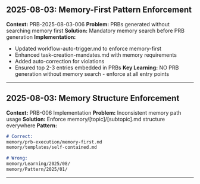 ## 2025-08-03: Memory-First Pattern Enforcement
**Context:** PRB-2025-08-03-006
**Problem:** PRBs generated without searching memory first
**Solution:** Mandatory memory search before PRB generation
**Implementation:**
- Updated workflow-auto-trigger.md to enforce memory-first
- Enhanced task-creation-mandates.md with memory requirements
- Added auto-correction for violations
- Ensured top 2-3 entries embedded in PRBs
**Key Learning:** NO PRB generation without memory search - enforce at all entry points
---

## 2025-08-03: Memory Structure Enforcement
**Context:** PRB-006 Implementation
**Problem:** Inconsistent memory path usage
**Solution:** Enforce memory/[topic]/[subtopic].md structure everywhere
**Pattern:**
```markdown
# Correct:
memory/prb-execution/memory-first.md
memory/templates/self-contained.md

# Wrong:
memory/Learning/2025/08/
memory/Pattern/2025/01/
```
---